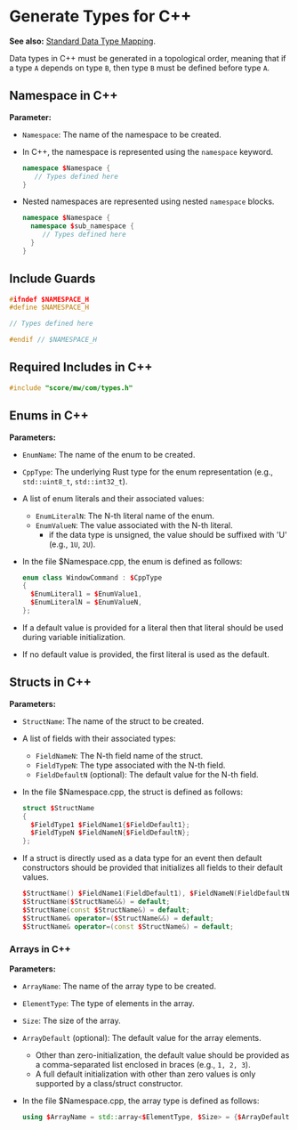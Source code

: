 # Generate Types for C++

**See also:** [Standard Data Type Mapping](./StandardDataTypeMapping.MD).

Data types in C++ must be generated in a topological order, meaning that if a type `A` depends on type `B`, then type `B` must be defined before type `A`.

## Namespace in C++

**Parameter:**
- `Namespace`: The name of the namespace to be created.

- In C++, the namespace is represented using the `namespace` keyword.
  ```cpp
  namespace $Namespace {
     // Types defined here
  }
  ```
- Nested namespaces are represented using nested `namespace` blocks.
  ```cpp
  namespace $Namespace {
    namespace $sub_namespace {
       // Types defined here
    }
  }
  ```

## Include Guards

```cpp
#ifndef $NAMESPACE_H
#define $NAMESPACE_H

// Types defined here

#endif // $NAMESPACE_H
```

## Required Includes in C++

```cpp
#include "score/mw/com/types.h"
```


## Enums in C++

**Parameters:**
- `EnumName`: The name of the enum to be created.
- `CppType`: The underlying Rust type for the enum representation (e.g., `std::uint8_t`, `std::int32_t`).
- A list of enum literals and their associated values:
  - `EnumLiteralN`: The N-th literal name of the enum.
  - `EnumValueN`: The value associated with the N-th literal.
    - if the data type is unsigned, the value should be suffixed with 'U' (e.g., `1U`, `2U`).

- In the file $Namespace.cpp, the enum is defined as follows:
    ```cpp
    enum class WindowCommand : $CppType
    {
      $EnumLiteral1 = $EnumValue1,
      $EnumLiteralN = $EnumValueN,
    };
    ```
- If a default value is provided for a literal then that literal should be used during variable initialization.
- If no default value is provided, the first literal is used as the default.

## Structs in C++

**Parameters:**
- `StructName`: The name of the struct to be created.
- A list of fields with their associated types:
  - `FieldNameN`: The N-th field name of the struct.
  - `FieldTypeN`: The type associated with the N-th field.
  - `FieldDefaultN` (optional): The default value for the N-th field.

- In the file $Namespace.cpp, the struct is defined as follows:
    ```cpp
    struct $StructName
    {
      $FieldType1 $FieldName1{$FieldDefault1};
      $FieldTypeN $FieldNameN{$FieldDefaultN};
    };
    ```

- If a struct is directly used as a data type for an event then default constructors should be provided that initializes all fields to their default values.
    ```cpp
    $StructName() $FieldName1(FieldDefault1), $FieldNameN(FieldDefaultN) = default;
    $StructName($StructName&&) = default;
    $StructName(const $StructName&) = default;
    $StructName& operator=($StructName&&) = default;
    $StructName& operator=(const $StructName&) = default;
    ```

### Arrays in C++

**Parameters:**
- `ArrayName`: The name of the array type to be created.
- `ElementType`: The type of elements in the array.
- `Size`: The size of the array.
- `ArrayDefault` (optional): The default value for the array elements.
  - Other than zero-initialization, the default value should be provided as a comma-separated list enclosed in braces (e.g., `1, 2, 3`).
  - A full default initialization with other than zero values is only supported by a class/struct constructor.

- In the file $Namespace.cpp, the array type is defined as follows:
    ```cpp
    using $ArrayName = std::array<$ElementType, $Size> = {$ArrayDefault};
    ```

